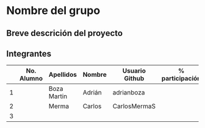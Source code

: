 # Nombre del grupo

## Breve descrición del proyecto

## Integrantes

|   | No. Alumno | Apellidos | Nombre | Usuario Github | % participación |
| --- | --- | --- | --- | --- | --- |
|  1 |  | Boza Martin | Adrián | adrianboza |  |
|  2 |  | Merma | Carlos | CarlosMermaS |  |
|  3 |  |  |  |  |  |
